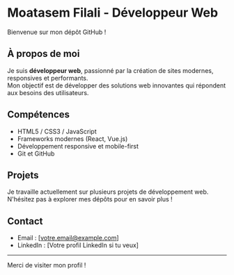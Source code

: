 # Moatasem Filali - Développeur Web

Bienvenue sur mon dépôt GitHub !

## À propos de moi
Je suis **développeur web**, passionné par la création de sites modernes, responsives et performants.  
Mon objectif est de développer des solutions web innovantes qui répondent aux besoins des utilisateurs.

## Compétences
- HTML5 / CSS3 / JavaScript
- Frameworks modernes (React, Vue.js)
- Développement responsive et mobile-first
- Git et GitHub

## Projets
Je travaille actuellement sur plusieurs projets de développement web.  
N'hésitez pas à explorer mes dépôts pour en savoir plus !

## Contact
- Email : [votre.email@example.com]
- LinkedIn : [Votre profil LinkedIn si tu veux]

---

Merci de visiter mon profil !
